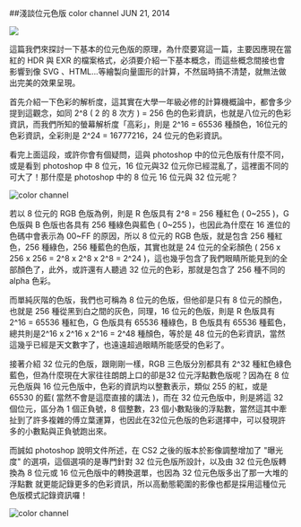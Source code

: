 <!-- @@master  = ../../_layout.html-->

<!-- @@block  =  jsBottom-->

<include src="../../_articles-js.html"></include>

<!-- @@close-->

<!-- @@block  =  css-->

<include src="../../_articles-css.html"></include>

<!-- @@close-->

<!-- @@block  =  articles-social-->

<include src="../../_articles-social.html"></include>

<!-- @@close-->

<!-- @@block  =  articles-footer-->

<include src="../../_articles.html"></include>

<!-- @@close-->

<!-- @@block  =  meta-->

<meta property="article:published_time" content="2014-05-21T22:25:00+01:00">

<meta name="keywords" content="photoshop,位元色版,HDR,64 bit,32 bit,EXR,修圖,影像處理">

<meta name="description" content="這篇我們來探討一下基本的位元色版的原理，為什麼要寫這一篇，主要因應現在當紅的 HDR 與 EXR 的檔案格式，必須要介紹一下基本概念，而這些概念間接也會影響到像 SVG 、HTML...等繪製向量圖形的計算，不然屆時搞不清楚，就無法做出完美的效果呈現。">

<meta itemprop="name" content="淺談位元色版 color channel - OXXO.STUDIO">

<meta itemprop="image" content="http://www.oxxostudio.tw/img/articles/201406/20140621_2_01.jpg">

<meta itemprop="description" content="這篇我們來探討一下基本的位元色版的原理，為什麼要寫這一篇，主要因應現在當紅的 HDR 與 EXR 的檔案格式，必須要介紹一下基本概念，而這些概念間接也會影響到像 SVG 、HTML...等繪製向量圖形的計算，不然屆時搞不清楚，就無法做出完美的效果呈現。">

<meta property="og:title" content="淺談位元色版 color channel - OXXO.STUDIO">

<meta property="og:url" content="http://www.oxxostudio.tw/articles/201406/color-channel.html">

<meta property="og:image" content="http://www.oxxostudio.tw/img/articles/201406/20140621_2_01.jpg">

<meta property="og:description" content="這篇我們來探討一下基本的位元色版的原理，為什麼要寫這一篇，主要因應現在當紅的 HDR 與 EXR 的檔案格式，必須要介紹一下基本概念，而這些概念間接也會影響到像 SVG 、HTML...等繪製向量圖形的計算，不然屆時搞不清楚，就無法做出完美的效果呈現。">

<title>淺談位元色版 color channel - OXXO.STUDIO</title> 

<!-- @@close-->

<!-- @@block  =  articles-content-->

##淺談位元色版 color channel <span class="article-date" tag="photo">JUN 21, 2014</span>

<img src="/img/articles/201406/20140621_2_01.jpg" class="preview-img">

這篇我們來探討一下基本的位元色版的原理，為什麼要寫這一篇，主要因應現在當紅的 HDR 與 EXR 的檔案格式，必須要介紹一下基本概念，而這些概念間接也會影響到像 SVG 、HTML...等繪製向量圖形的計算，不然屆時搞不清楚，就無法做出完美的效果呈現。

首先介紹一下色彩的解析度，這其實在大學一年級必修的計算機概論中，都會多少提到這觀念，如同 2^8 ( 2 的 8 次方 ) = 256 色的色彩資訊，也就是八位元的色彩資訊，而我們所知的螢幕解析度「高彩」，則是 2^16 = 65536 種顏色，16位元的色彩資訊，全彩則是 2^24 = 16777216，24 位元的色彩資訊。

看完上面這段，或許你會有個疑問，這與 photoshop 中的位元色版有什麼不同，或是看到 photoshop 中 8 位元，16 位元與32 位元你已經混亂了，這裡面不同的可大了！那什麼是 photoshop 中的 8 位元 16 位元與 32 位元呢？

![color channel](/img/articles/201406/20140621_2_02.png)

若以 8 位元的 RGB 色版為例，則是 R 色版具有 2^8 = 256 種紅色 ( 0~255 )，G 色版與 B 色版也各具有 256 種綠色與藍色 ( 0~255 )，也因此為什麼在 16 進位的色碼中會表示為 00~FF 的原因，所以 8 位元的 RGB 色版，就是包含 256 種紅色，256 種綠色，256 種藍色的色版，其實也就是 24 位元的全彩顏色 ( 256 x 256 x 256 = 2^8 x 2^8 x 2^8 = 2^24 )，這也幾乎包含了我們眼睛所能見到的全部顏色了，此外，或許還有人聽過 32 位元的色彩，那就是包含了 256 種不同的 alpha 色彩。

而單純灰階的色版，我們也可稱為 8 位元的色版，但他卻是只有 8 位元的顏色，也就是 256 種從黑到白之間的灰色，同理，16 位元的色版，則是 R 色版具有 2^16 = 65536 種紅色，G 色版具有 65536 種綠色，B 色版具有 65536 種藍色，總共則是2^16 x 2^16 x 2^16 = 2^48 種顏色，等於是 48 位元的色彩資訊，當然這幾乎已經是天文數字了，也遠遠超過眼睛所能感受的色彩了。

接著介紹 32 位元的色版，跟剛剛一樣，RGB 三色版分別都具有 2^32 種紅色綠色藍色，但為什麼現在大家往往朗朗上口的卻是32 位元浮點數色版呢？因為在 8 位元色版與 16 位元色版中，色彩的資訊均以整數表示，類似 255 的紅，或是 65530 的藍( 當然不會是這麼直接的講法 )，而在 32 位元色版中，則是將這 32 個位元，區分為 1 個正負號，8 個整數，23 個小數點後的浮點數，當然這其中牽扯到了許多複雜的傅立葉運算，也因此在32位元色版的色彩選擇中，可以發現許多的小數點與正負號跑出來。

而誠如 photoshop 說明文件所述，在 CS2 之後的版本於影像調整增加了 "曝光度" 的選項，這個選項的是專門針對 32 位元色版所設計，以及由 32 位元色版轉換為 8 位元或 16 位元色版中的轉換選單，也因為 32 位元色版多出了那一大堆的浮點數
就更能記錄更多的色彩資訊，所以高動態範圍的影像也都是採用這種位元色版模式記錄資訊囉！

![color channel](/img/articles/201406/20140621_2_03.png)

<!-- @@close-->